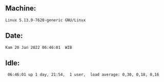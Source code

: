## Machine:
```
Linux 5.13.0-7620-generic GNU/Linux
```
## Date:
```
Kam 20 Jan 2022 06:46:01  WIB
```
## Idle:
```
 06:46:01 up 1 day, 21:54,  1 user,  load average: 0,30, 0,18, 0,16
```
